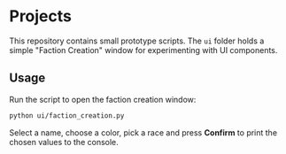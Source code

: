 # Projects

This repository contains small prototype scripts. The `ui` folder holds a simple
"Faction Creation" window for experimenting with UI components.

## Usage

Run the script to open the faction creation window:

```bash
python ui/faction_creation.py
```

Select a name, choose a color, pick a race and press **Confirm** to print the
chosen values to the console.
